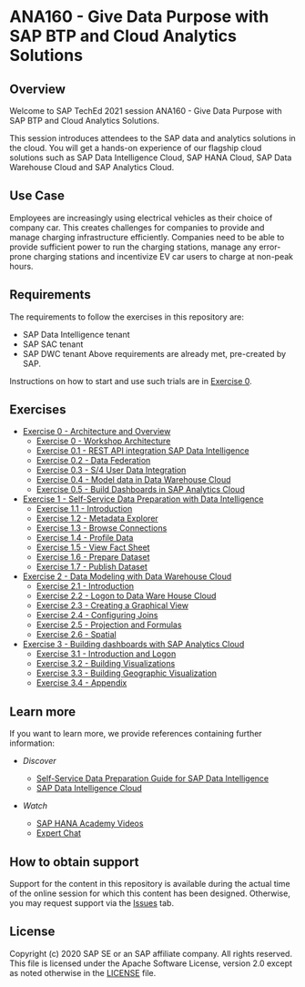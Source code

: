 # ANA160 - Give Data Purpose with SAP BTP and Cloud Analytics Solutions

<!-- [![REUSE status](https://api.reuse.software/badge/github.com/SAP-samples/teched2021-ANA160)](https://api.reuse.software/info/github.com/SAP-samples/teched2021-ANA160/) -->
<!-- 
## Description

TBA -->

## Overview

Welcome to SAP TechEd 2021 session ANA160 - Give Data Purpose with SAP BTP and Cloud Analytics Solutions.

This session introduces attendees to the SAP data and analytics solutions in the cloud. You will get a hands-on experience of our flagship cloud solutions such as SAP Data Intelligence Cloud, SAP HANA Cloud, SAP Data Warehouse Cloud and SAP Analytics Cloud.


## Use Case

Employees are increasingly using electrical vehicles as their choice of company car. This creates challenges for companies to provide and manage charging infrastructure efficiently. Companies need to be able to provide sufficient power to run the charging stations, manage any error-prone charging stations and incentivize EV car users to charge at non-peak hours.

## Requirements

The requirements to follow the exercises in this repository are:
- SAP Data Intelligence tenant
- SAP SAC tenant
- SAP DWC tenant
Above requirements are already met, pre-created by SAP.

Instructions on how to start and use such trials are in [Exercise 0](exercises/ex0/).

## Exercises


- [Exercise 0 - Architecture and Overview](exercises/ex0/)
    - [Exercise 0 - Workshop Architecture](exercises/ex0#0---architecture)
    - [Exercise 0.1 - REST API integration SAP Data Intelligence](exercises/ex0#01---REST-API-integration-SAP-Data-Intelligence)
    - [Exercise 0.2 - Data Federation](exercises/ex0#02---Data-Federation)
    - [Exercise 0.3 - S/4 User Data Integration](exercises/ex0#03---S/4-User-Metadata-Integration)
    - [Exercise 0.4 - Model data in Data Warehouse Cloud](exercises/ex0#04---Model-data-in-Data-Warehouse-Cloud)
    - [Exercise 0.5 - Build Dashboards in SAP Analytics Cloud](exercises/ex0#05---Build-Dashboards-in-SAP-Analytics-Cloud)
- [Exercise 1 - Self-Service Data Preparation with Data Intelligence](exercises/ex1/)
    - [Exercise 1.1 - Introduction](exercises/ex1#exercise-11---introduction)
    - [Exercise 1.2 - Metadata Explorer](exercises/ex1#exercise-12---metadata-explorer)
    - [Exercise 1.3 - Browse Connections](exercises/ex1#exercise-13---browse-connections)
    - [Exercise 1.4 - Profile Data](exercises/ex1#exercise-14---profile-data)
    - [Exercise 1.5 - View Fact Sheet](exercises/ex1#exercise-15---view-fact-sheet)
    - [Exercise 1.6 - Prepare Dataset](exercises/ex1#exercise-16---prepare-dataset)
    - [Exercise 1.7 - Publish Dataset](exercises/ex1#exercise-17---publish-dataset)
- [Exercise 2 - Data Modeling with Data Warehouse Cloud](exercises/ex2/)
    - [Exercise 2.1 - Introduction](exercises/ex2/Introduction_and_prerequisites.md)
    - [Exercise 2.2 - Logon to Data Ware House Cloud](exercises/ex2/LogOn_to_DWCimages.md)
    - [Exercise 2.3 - Creating a Graphical View](exercises/ex2/graphicalview.md)
    - [Exercise 2.4 - Configuring Joins](exercises/ex2/join.md)
    - [Exercise 2.5 - Projection and Formulas](exercises/ex2/Projection_Calculatedcolumn_and_Deployment.md)
    - [Exercise 2.6 - Spatial](exercises/ex2/Spatial_reference.md)
- [Exercise 3 - Building dashboards with SAP Analytics Cloud](exercises/ex3/)
    - [Exercise 3.1 - Introduction and Logon](exercises/ex3/1.Introduction_and_Log_in.md)
    - [Exercise 3.2 - Building Visualizations](exercises/ex3/2.Building_visualisations.md)
    - [Exercise 3.3 - Building Geographic Visualization ](exercises/ex3/3.Geographic_visualisations.md)
    - [Exercise 3.4 - Appendix ](exercises/ex3/4.Appendix.md)
 


## Learn more

If you want to learn more, we provide references containing further information:

- *Discover*
    - [Self-Service Data Preparation Guide for SAP Data Intelligence](https://help.sap.com/viewer/305fdeeaf7e84ff38cfeff576184472c/Cloud/en-US)
    - [SAP Data Intelligence Cloud](https://help.sap.com/viewer/product/SAP_DATA_INTELLIGENCE/Cloud/en-US)

- *Watch*
    - [SAP HANA Academy Videos](https://www.youtube.com/watch?v=_iNJJw7AnrY)
    - [Expert Chat](https://www.youtube.com/watch?v=rePev1MfFdw)
<!-- - *Read*
    - [Privacy Protected Data Has Value Too!](https://blogs.sap.com/2019/07/10/privacy-protected-data-has-value-too-part-1-of-2/)
    - [Anonymize X+O Data](https://blogs.sap.com/2019/04/02/get-the-most-out-of-experiential-x-and-operational-o-data-with-sap-hana-real-time-data-anonymization/)
- *Dive*
    - [SAP Help: Anonymization Guide](https://help.sap.com/viewer/2f789e82e97d4f4e9416547abfbd012e/2020_03_QRC/en-US)
    - [Research paper (VLDB)](https://www.vldb.org/pvldb/vol12/p1998-kessler.pdf)
    - [SAP HANA Cloud Online Roadmap](https://roadmaps.sap.com/index.html#/board?categoryItems=73554900100800002881)
    - [SAP HANA Online Roadmap](https://roadmaps.sap.com/index.html#/board?categoryItems=01200314690800001945) -->

## How to obtain support

Support for the content in this repository is available during the actual time of the online session for which this content has been designed. Otherwise, you may request support via the [Issues](../../issues) tab.

## License
Copyright (c) 2020 SAP SE or an SAP affiliate company. All rights reserved. This file is licensed under the Apache Software License, version 2.0 except as noted otherwise in the [LICENSE](LICENSES/Apache-2.0.txt) file.
